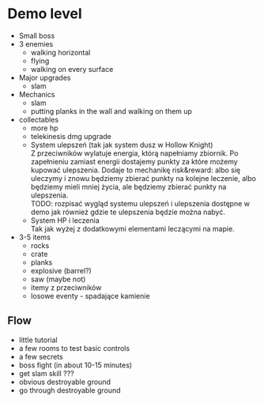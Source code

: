 # Demo level

- Small boss
- 3 enemies
  - walking horizontal
  - flying
  - walking on every surface
- Major upgrades
  - slam
- Mechanics
  - slam
  - putting planks in the wall and walking on them up
- collectables
  - more hp
  - telekinesis dmg upgrade
  - System ulepszeń (tak jak system dusz w Hollow Knight)\
	Z przeciwników wylatuje energia, którą napełniamy zbiornik. Po zapełnieniu zamiast energii dostajemy punkty za które możemy kupować ulepszenia. Dodaje to mechanikę risk&reward: albo się uleczymy i znowu będziemy zbierać punkty na kolejne leczenie, albo będziemy mieli mniej życia, ale będziemy zbierać punkty na ulepszenia.\
	TODO: rozpisać wygląd systemu ulepszeń i ulepszenia dostępne w demo jak również gdzie te ulepszenia będzie można nabyć.
  - System HP i leczenia\
    Tak jak wyżej z dodatkowymi elementami leczącymi na mapie.
- 3-5 items
  - rocks
  - crate
  - planks
  - explosive (barrel?)
  - saw (maybe not)
  - itemy z przeciwników
  - losowe eventy - spadające kamienie
  
## Flow
- little tutorial
- a few rooms to test basic controls
- a few secrets
- boss fight (in about 10-15 minutes)
- get slam skill ???
- obvious destroyable ground
- go through destroyable ground
